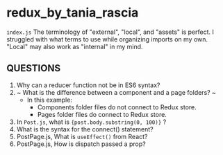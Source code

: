 # redux_by_tania_rascia

`index.js`
The terminology of "external", "local", and "assets" is perfect. I struggled with what terms to use while organizing imports on my own. "Local" may also work as "internal" in my mind.

## QUESTIONS

1. Why can a reducer function not be in ES6 syntax?
2. ~ What is the difference between a component and a page folders? ~
   * In this example:
     * Components folder files do not connect to Redux store. 
     * Pages folder files do connect to Redux store.
3. In `Post.js`, what is `{post.body.substring(0, 100)}` ?
4. What is the syntax for the connect() statement?
5. PostPage.js, What is `useEffect()` from React?
6. PostPage.js, How is dispatch passed a prop?
